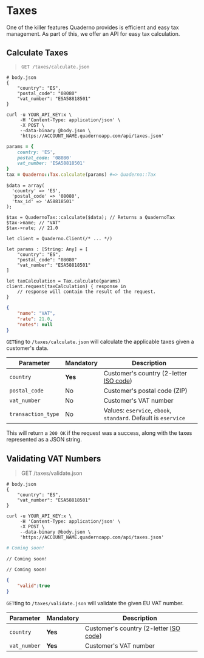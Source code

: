 # Taxes

One of the killer features Quaderno provides is efficient and easy tax management. As part of this, we offer an API for easy tax calculation.

## Calculate Taxes

> `GET /taxes/calculate.json`

```shell
# body.json
{     
    "country": "ES",
    "postal_code": "08080"
    "vat_number": "ESA58818501"
}

curl -u YOUR_API_KEY:x \
     -H 'Content-Type: application/json' \
     -X POST \
     --data-binary @body.json \
     'https://ACCOUNT_NAME.quadernoapp.com/api/taxes.json'
```

```ruby
params = {
    country: 'ES',
    postal_code: '08080'
    vat_number: 'ESA58818501'
}
tax = Quaderno::Tax.calculate(params) #=> Quaderno::Tax
```

```php?start_inline=1
$data = array(
  'country' => 'ES',
  'postal_code' => '08080',
  'tax_id' => 'A58818501'
);

$tax = QuadernoTax::calculate($data); // Returns a QuadernoTax
$tax->name; // "VAT"
$tax->rate; // 21.0
```

```swift?start_inline=1
let client = Quaderno.Client(/* ... */)

let params : [String: Any] = [
    "country": "ES",
    "postal_code": "08080"
    "vat_number": "ESA58818501"
]

let taxCalculation = Tax.calculate(params)
client.request(taxCalculation) { response in
    // response will contain the result of the request.
}
```

```json
{
    "name": "VAT",
    "rate": 21.0,
    "notes": null
}
```

`GET`ting to `/taxes/calculate.json` will calculate the applicable taxes given a customer's data.

Parameter          | Mandatory | Description
-------------------|-----------|------------------------------------------------------------------------------------------------
`country`          | **Yes**   | Customer's country (2-letter [ISO code](http://en.wikipedia.org/wiki/ISO_3166-1#Current_codes))
`postal_code`      | No        | Customer's postal code (ZIP)
`vat_number`       | No        | Customer's VAT number
`transaction_type` | No        | Values: `eservice`, `ebook`, `standard`. Default is `eservice`

This will return a `200 OK` if the request was a success, along with the taxes represented as a JSON string.

## Validating VAT Numbers

> GET /taxes/validate.json

```shell
# body.json
{     
    "country": "ES",
    "vat_number": "ESA58818501"
}

curl -u YOUR_API_KEY:x \
     -H 'Content-Type: application/json' \
     -X POST \
     --data-binary @body.json \
     'https://ACCOUNT_NAME.quadernoapp.com/api/taxes.json'
```

```ruby
# Coming soon!
```

```php?start_inline=1
// Coming soon!
```

```swift?start_inline=1
// Coming soon!
```

```json
{
    "valid":true
}
```

`GET`ting to `/taxes/validate.json` will validate the given EU VAT number.

Parameter    | Mandatory | Description
-------------|-----------|------------------------------------------------------------------------------------------------
`country`    | **Yes**   | Customer's country (2-letter [ISO code](http://en.wikipedia.org/wiki/ISO_3166-1#Current_codes))
`vat_number` | **Yes**   | Customer's VAT number
